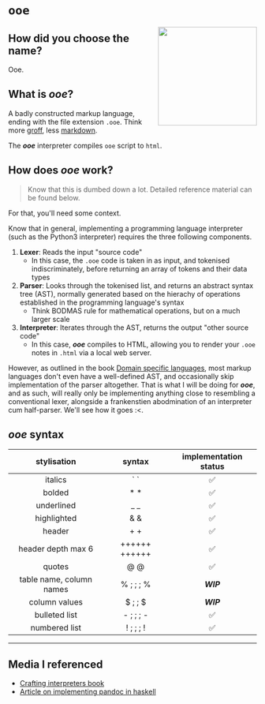 # `ooe`

<img src="https://static.wikia.nocookie.net/cbeebies/images/0/0f/Pocoyo.jpg/revision/latest?cb=20200523202432" height="200" align="right"></img>

## How did you choose the name?

Ooe.

## What is ***ooe***?

A badly constructed markup language, ending with the file extension `.ooe`. Think more [groff](https://www.gnu.org/software/groff/), less [markdown](https://www.markdownguide.org/). 

The ***ooe*** interpreter compiles `ooe` script to `html`.

## How does ***ooe*** work?

> Know that this is dumbed down a lot. Detailed reference material can be found below.

For that, you'll need some context.

Know that in general, implementing a programming language interpreter (such as the Python3 interpreter) requires the three following components.

1. **Lexer**: Reads the input "source code" 
    * In this case, the `.ooe` code is taken in as input, and tokenised indiscriminately, before returning an array of tokens and their data types
2. **Parser**: Looks through the tokenised list, and returns an abstract syntax tree (AST), normally generated based on the hierachy of operations established in the programming language's syntax
    * Think BODMAS rule for mathematical operations, but on a much larger scale
3. **Interpreter**: Iterates through the AST, returns the output "other source code" 
    * In this case, ***ooe*** compiles to HTML, allowing you to render your `.ooe` notes in `.html` via a local web server.

However, as outlined in the book [Domain specific languages](https://www.amazon.com/Domain-Specific-Languages-Addison-Wesley-Signature-Fowler/dp/0321712943), most markup languages don't even have a well-defined AST, and occasionally skip implementation of the parser altogether. That is what I will be doing for ***ooe***, and as such, will really only be implementing anything close to resembling a conventional lexer, alongside a frankenstien abodmination of an interpreter cum half-parser. We'll see how it goes :<.

## ***ooe*** syntax

| stylisation | syntax | implementation status |
| :---: | :---: | :---: |
| italics | \` ` | ✅ |
| bolded | * * | ✅ |
| underlined | _ _ | ✅ |
| highlighted | & & | ✅ |
| header | + + | ✅ |
| header depth max 6 | ++++++ ++++++ | ✅ |
| quotes | @ @ | ✅ |
| table name, column names | % ; ; ; % | ***WIP*** |
| column values | \$ ; ; $ | ***WIP*** |
| bulleted list | - ; ; ; - | ✅ |
| numbered list | ! ; ; ; ! | ✅ |

---

## Media I referenced

* [Crafting interpreters book](https://craftinginterpreters.com)
* [Article on implementing pandoc in haskell](https://www.tweag.io/blog/2021-06-15-asciidoc-haskell-pandoc/)
